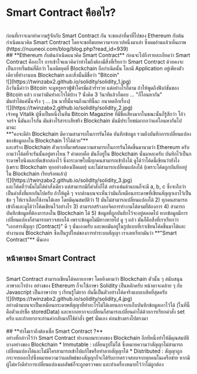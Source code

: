 # **Smart Contract คืออไร?**<br>
<br>
  ก่อนที่เราจะมาทำความรู้จักกับ Smart Contract กัน จะขอเล่าที่มาที่ไปของ Ethereum กับต้นกำเนิดแนวคิด Smart Contract 
โดยจะขอยืมบทความจากเวปหนึ่งมาเล่า ซึ่งผมอ่านแล้วเห็นภาพ (https://nuuneoi.com/blog/blog.php?read_id=939)
<br>
## **Ethereum กับต้นกำเนิดแนวคิด Smart Contract**
  ก่อนจะไปถึงรายละเอียดว่า Smart Contract คืออะไร การเข้าใจแนวคิดว่าทำไมถึงต้องมีสิ่งที่เรียกว่า Smart Contract ด้วยคงจะเป็นการเริ่มต้นที่ดีกว่า
ในอดีตยุคที่ Blockchain ถือกำเนิดนั้น โลกมี Application อยู่เพียงตัวเดียวที่ทำงานบน Blockchain และสิ่งนั้นมีชื่อว่า "Bitcoin"
<br>
![](https://twinzabx2.github.io/solidity/solidity_1.jpg)
<br>
  ถึงวันนี้คำว่า Bitcoin จะดูหรูหราฟู่ฟ่าใครมีแล้วร่ำรวย แต่อย่างไรก็ตาม ถ้าให้พูดถึงฟังก์ชันของ Bitcoin แล้ว ถามว่ามันทำอะไรได้บ้าง ? นั่งคิด 3 วินาทีแล้วก็ตอบ ... "ก็โอนหากัน"
 <br>
มันทำได้แค่นั้นจริง ๆ ... (ณ นาที้นั้นจนถึงนาทีนี้นะ อนาคตอีกเรื่อง)
<br>
![](https://twinzabx2.github.io/solidity/solidity_2.jpg)
<br>
  เจ้าหนู Vitalik ผู้ซึ่งเป็นหนึ่งในทีม Bitcoin Magazine ที่มีชื่อเสียงมากในขณะนั้นก็รู้สึกว่า โอ้วจอร์จ นี่มันอะไรกัน มันช่างไร้สาระเสียชริง Blockchain มันมีประโยชน์มากกว่าแค่โอนหากันไปมานะ
<br>
**"คงจะดีถ้า Blockchain มีความสามารถในการรันโค้ด บันทึกข้อมูล รวมถึงบันทึกการเปลี่ยนแปลงของข้อมูลลงใน Blockchain ไว้ได้ด้วย"**
<br>
  และสร้าง Blockchain ตัวแรกที่มาพร้อมความสามารถในการรันโค้ดขึ้นมานามว่า Ethereum ครับ
ถามว่าโค้ดที่จะรันนั้นอยู่ตรงไหน ? คำตอบคือ มันก็อยู่ใน Blockchain นั่นแหละครับ บันทึกไว้เป็นกระดาษใบนึงและยัดเข้ากล่องไว้ ซึ่งกระดาษใบนี้ทุกคนสามารถเข้าถึงได้ ดูได้ว่าโค้ดนี้เขียนว่ายังไง (เพราะ Blockchain ทุกอย่างต้องเปิดเผย) และไม่สามารถเปลี่ยนแปลงได้ (เพราะโค้ดถูกบันทึกอยู่ใน Blockchain เรียบร้อยแล้ว)
<br>
![](https://twinzabx2.github.io/solidity/solidity_3.jpg)
<br>
  และโค้ดที่ว่านั้นไม่ได้คำสั่งเดียว แต่สามารถมีกี่คำสั่งก็ได้ อย่างเช่นด้านบนก็จะมี a, b, c ซึ่งจะถือว่าเป็นคำสั่งที่แยกกันไปครับ
ถ้าให้ดูดี ๆ จากด้านบนจะเห็นว่ามันก็เหมือนกระดาษที่เขียนสัญญาเอาไว้เป็นข้อ ๆ ให้เราเลือกใช้งานได้เลย โดยมีคุณสมบัติว่า
1) มันไม่สามารถเปลี่ยนแปลงได้
2) ทุกคนสามารถเข้าถึงและดูได้ว่าโค้ดเขียนไว้อย่างไร
3) สามารถสร้างลอจิคการทำงานได้ตามที่ต้องการ
4) สามารถบันทึกข้อมูลที่ต้องการลงใน Blockchain ได้
5) ข้อมูลที่ถูกบันทึกไว้จะอยู่ตลอดไป หากข้อมูลมีการเปลี่ยนแปลงก็สามารถตรวจสอบได้ เพราะข้อมูลไม่มีทางหายไป
  ดู ๆ แล้ว มันก็คือสิ่งที่เราเรียกว่า "เอกสารสัญญา (Contract)" ดี ๆ นั่นเองครับ และพอมันอยู่ในรูปแบบที่เราเขียนโค้ดขึ้นมาได้และทำงานบน Blockchain ซึ่งเป็นรูปใหม่ของการทำระบบสัญญา เราเลยเรียกมันว่า **"Smart Contract"** นั่นเอง
<br>

## **หน้าตาของ Smart Contract**
<br>
  Smart Contract สามารถเขียนได้หลายภาษา โดยอิงตามว่า Blockchain ตัวนั้น ๆ สนับสนุนภาษาอะไรบ้าง อย่างของ Ethereum ก็จะใช้ภาษา Solidity เป็นหลักครับ หน้าตาจะคล้าย ๆ กับ Javascript เป็นภาษาง่าย ๆ เรียนรู้ไม่ยาก อันนี้เป็นตัวอย่างโค้ดจริงแบบเบสิคที่สุดครับ
<br>
![](https://twinzabx2.github.io/solidity/solidity_4.jpg)
<br>
  อย่างด้านบนจะเป็นเหมือนกระดาษสัญญาที่ทำอะไรไม่ได้เลยนอกจากเก็บบันทึกข้อมูลเอาไว้ได้ (ในที่นี้คือตัวแปรชื่อ storedData) และหากอยากจะเปลี่ยนก็สามารถเปลี่ยนค่าได้ด้วยการเรียกคำสั่ง set ครับ และถ้าอยากจะอ่านค่ากลับมาก็ใช้คำสั่ง get นั่นเอง ค่อนข้างตรงไปตรงมา
  <br>
  <br>
## **ทำไมเราถึงต้องเชื่อ Smart Contract ?**
<br>
อย่างที่กล่าวไว้ว่า Smart Contract ทำงานบนระบบของ Blockchain อีกทีหนึ่งทำให้มีคุณสมบัติบางอย่างของ Blockchain
  * Immutable : เปลี่ยนรูปไม่ได้ ซึ่งหมายความว่าสัญญาไม่สามารถเปลี่ยนแปลงได้และไม่มีใครสามารถเข้าไปแก้ไขหรือทำลายสัญญาได้
  * Distributed : สัญญาถูกกระจายออกไปซึ่งหมายความว่าผลลัพธ์ของสัญญาก็จะได้รับการตรวจสอบจากทุกคนในเครือข่าย หากมีผู้ไม่หวังดีทำการเปลี่ยนแปลงผลลัพธ์ก็จะถูกตรวจพบ และทำเครื่องหมายไว้ว่าไม่ถูกต้อง
